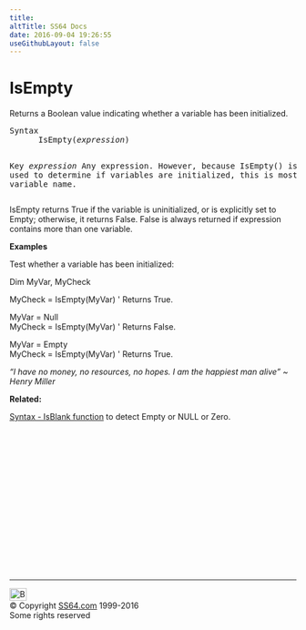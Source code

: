```yaml
---
title:
altTitle: SS64 Docs
date: 2016-09-04 19:26:55
useGithubLayout: false
---
```

<!-- #BeginLibraryItem "/Library/head_vb.lbi" --><!-- #EndLibraryItem --><h1>IsEmpty</h1> 
<p> Returns a Boolean value indicating whether a variable has been initialized. </p>
<pre>Syntax
      IsEmpty(<i>expression</i>)

Key
   <i>expression</i>    Any expression. However, because IsEmpty() is used to determine if
                 variables are initialized, this is most often a variable name.</pre>
<p>IsEmpty returns True if the variable is uninitialized, or is explicitly set to Empty; otherwise, it returns False. False is always returned if expression contains more than one variable.</p>
<p><b>Examples</b></p>
<p>Test  whether a variable has been initialized:</p>
<p class="code">Dim MyVar, MyCheck</p>
<p><span class="code">MyCheck = IsEmpty(MyVar) </span>' Returns True.</p>
<p><span class="code">MyVar = Null<br>
MyCheck = IsEmpty(MyVar)</span> ' Returns False.</p>
<p><span class="code">MyVar = Empty<br>
MyCheck = IsEmpty(MyVar)</span> ' Returns True.</p>
<p class="quote"><i>“I have no money, no resources, no hopes. I am the happiest man alive” ~ Henry Miller </i></p>
<p><b>Related:</b></p>
<p><a href="syntax-null.html">Syntax - IsBlank function</a> to detect Empty or NULL or Zero.</p><!-- #BeginLibraryItem "/Library/foot_vb.lbi" --><p>
<!-- VB300 -->
<ins class="adsbygoogle" style="display:inline-block;width:300px;height:250px" data-ad-client="ca-pub-6140977852749469" data-ad-slot="1683739502"></ins>
<script>
(adsbygoogle = window.adsbygoogle || []).push({});
</script></p>
<hr>
<div id="bl" class="footer"><a href="isempty.html#"><img src="../images/top.png" width="30" height="22" alt="Back to the Top"></a></div>
<div id="br" class="footer, tagline">© Copyright <a href="../index.html">SS64.com</a> 1999-2016<br>
Some rights reserved</div><!-- #EndLibraryItem -->

